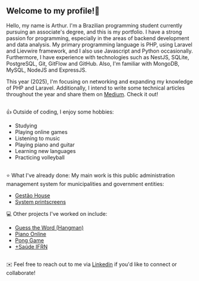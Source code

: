 <h2>Welcome to my profile!👋</h2>

Hello, my name is Arthur. I'm a Brazilian programming student currently pursuing an associate's degree, and this is my portfolio. I have a strong passion for programming, especially in the areas of backend development and data analysis. My primary programming language is PHP, using Laravel and Lievwire framework, and I also use Javascript and Python occasionally. Furthermore, I have experience with technologies such as NestJS, SQLite, PostgreSQL, Git, GitFlow and GitHub. Also, I'm familiar with MongoDB, MySQL, NodeJS and ExpressJS.

This year (2025), I'm focusing on networking and expanding my knowledge of PHP and Laravel. Additionally, I intend to write some technical articles throughout the year and share them on [Medium](https://medium.com/@arthurvinice). Check it out!

##

👍 Outside of coding, I enjoy some hobbies:

* Studying
* Playing online games
* Listening to music
* Playing piano and guitar
* Learning new languages
* Practicing volleyball

##

⭐ What I've already done:
My main work is this public administration management system for municipalities and government entities:
* [Gestão House](https://pmcn.gestaohouse.com.br/)
* [System printscreens](https://imgur.com/a/F5LaVqN)
  
💻 Other projects I've worked on include:
* [Guess the Word (Hangman)](https://github.com/arthurvinice/guess-word-game)
* [Piano Online](https://github.com/arthurvinice/grand-piano-site)
* [Pong Game](https://github.com/arthurvinice/PONG_CPP)
* [+Saúde IFRN](https://github.com/delellisc/projetoIntegrador)

##

✉️ Feel free to reach out to me via [Linkedin](https://www.linkedin.com/in/arthurfmacedo/) if you'd like to connect or collaborate!

